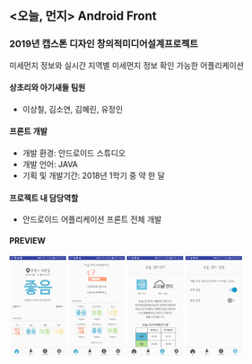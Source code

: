 ## <오늘, 먼지> Android Front
### 2019년 캡스톤 디자인 창의적미디어설계프로젝트
미세먼지 정보와 실시간 지역별 미세먼지 정보 확인 가능한 어플리케이션



#### 상초리와 아기새들 팀원
- 이상철, 김소연, 김혜린, 유정인


#### 프론트 개발
- 개발 환경: 안드로이드 스튜디오
- 개발 언어: JAVA
- 기획 및 개발기간: 2018년 1학기 중 약 한 달


#### 프로젝트 내 담당역할
- 안드로이드 어플리케이션 프론트 전체 개발


#### PREVIEW

<img src="./images/main.png" width="20%"> <img src="./images/detail.png" width="20%"> <img src="./images/detail2.png" width="20%">  <img src="./images/setting.png" width="20%">
